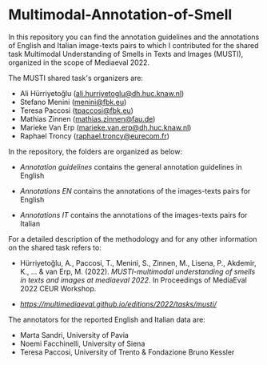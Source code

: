 # Multimodal-Annotation-of-Smell

In this repository you can find the annotation guidelines and the annotations of English and Italian image-texts pairs to which I contributed for the shared task Multimodal Understanding of Smells in Texts and Images (MUSTI), organized in the scope of Mediaeval 2022. 

The MUSTI shared task's organizers are:

- Ali Hürriyetoğlu (ali.hurriyetoglu@dh.huc.knaw.nl)
- Stefano Menini (menini@fbk.eu)
- Teresa Paccosi (tpaccosi@fbk.eu)
- Mathias Zinnen (mathias.zinnen@fau.de)
- Marieke Van Erp (marieke.van.erp@dh.huc.knaw.nl)
- Raphael Troncy (raphael.troncy@eurecom.fr)

In the repository, the folders are organized as below:

- *Annotation guidelines* contains the general annotation guidelines in English

- *Annotations EN* contains the annotations of the images-texts pairs for English 

- *Annotations IT* contains the annotations of the images-texts pairs for Italian

For a detailed description of the methodology and for any other information on the shared task refers to:

- Hürriyetoğlu, A., Paccosi, T., Menini, S., Zinnen, M., Lisena, P., Akdemir, K., ... & van Erp, M. (2022). *MUSTI-multimodal understanding of smells in texts and images at mediaeval 2022*. In Proceedings of MediaEval 2022 CEUR Workshop.

- *https://multimediaeval.github.io/editions/2022/tasks/musti/*

The annotators for the reported English and Italian data are:

- Marta Sandri, University of Pavia
- Noemi Facchinelli, University of Siena
- Teresa Paccosi, University of Trento & Fondazione Bruno Kessler
